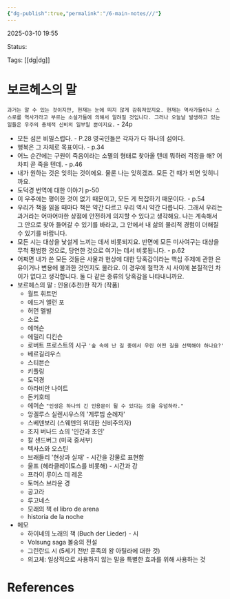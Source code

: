 ```yaml
---
{"dg-publish":true,"permalink":"/6-main-notes///"}
---
```



2025-03-10 19:55

Status: 

Tags: [[dg\|dg]] 

# 보르헤스의 말
``과거는 알 수 있는 것이지만, 현재는 눈에 띄지 않게 감춰져있지요. 현재는 역사가들이나 스스로를 역사가라고 부르는 소설가들에 의해서 알려질 것입니다. 그러나 오늘날 발생하고 있는 일들은 우주의 총체적 신비의 일부일 뿐이지요.`` - 24p
- 모든 섬은 비밀스럽다. - P.28 영국인들은 각자가 다 하나의 섬이다.
- 행복은 그 자체로 목표이다. - p.34
- 어느 순간에는 구원이 죽음이라는 소멸의 형태로 찾아올 텐데 뭐하러 걱정을 해? 어차피 곧 죽을 텐데. - p.46
- 내가 원하는 것은 잊히는 것이에요. 물론 나는 잊히겠죠. 모든 건 때가 되면 잊히니까요.
- 도덕경 번역에 대한 이야기 p-50 
- 이 우주에는 평이한 것이 없기 때문이고, 모든 게 복잡하기 때문이다. - p.54
- 우리가 책을 읽을 때마다 책은 약간 다르고 우리 역시 약간 다릅니다. 그래서 우리는 과거라는 어마어마한 상점에 안전하게 의지할 수 있다고 생각해요. 나는 계속해서 그 안으로 찾아 들어갈 수 있기를 바라고, 그 안에서 내 삶의 물리적 경험이 더해질 수 있기를 바랍니다.
- 모든 시는 대상을 낯설게 느끼는 데서 비롯되지요. 반면에 모든 미사여구는 대상을 무척 평범한 것으로, 당연한 것으로 여기는 데서 비롯됩니다. - p.62
- 어쩌면 내가 쓴 모든 것들은 사물과 현상에 대한 당혹감이라는 핵심 주제에 관한 은유이거나 변용에 불과한 것인지도 몰라요. 이 경우에 철학과 시 사이에 본질적인 차이가 없다고 생각합니다. 둘 다 같은 종류의 당혹감을 나타내니까요.
- 보르헤스의 말 : 인용(추천)한 작가 (작품)
	- 월트 휘트먼
	- 에드거 앨런 포
	- 허먼 멜빌
	- 소로
	- 에머슨
	- 에밀리 디킨슨
	- 로버트 프로스트의 시구 ``'숲 속에 난 길 중에서 우린 어떤 길을 선택해야 하나요?'`` 
	- 베르길리우스
	- 스티븐슨
	- 키플링
	- 도덕경
	- 아라비안 나이트
	- 돈키호테
	- 에머슨 ``"인생은 하나의 긴 인용문이 될 수 있다는 것을 유념하라."`` 
	- 앙겔루스 실렌시우스의 '게루빔 순례자'
	- 스베덴보리 (스웨덴의 위대한 신비주의자)
	- 조지 버나드 쇼의 '인간과 초인' 
	- 칼 샌드버그 (미국 중서부)
	- 텍사스와 오스틴
	- 브래들리 '현상과 실재' - 시간을 강물로 표현함
	- 울프 (헤라클레이토스를 비롯해) - 시간과 강
	- 프라이 루이스 데 레온
	- 토머스 브라운 경
	- 공고라
	- 루고네스
	- 모래의 책 el libro de arena
	- historia de la noche
- 메모
	- 하이네의 노래의 책 (Buch der Lieder) - 시
	- Volsung saga 볼숭의 전설
	- 그린란드 시 (5세기 전반 훈족의 왕 아틸라에 대한 것)
	- 의고체: 일상적으로 사용하지 않는 말을 특별한 효과를 위해 사용하는 것

# References
